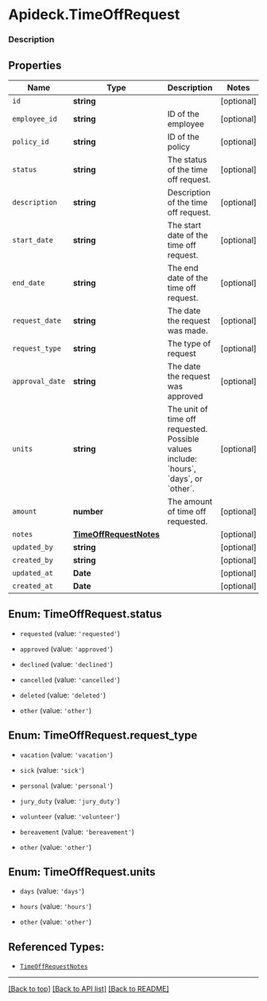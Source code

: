 # Apideck.TimeOffRequest

### Description

## Properties
Name | Type | Description | Notes
------------ | ------------- | ------------- | -------------
`id` | **string** |  | [optional] 
`employee_id` | **string** | ID of the employee | [optional] 
`policy_id` | **string** | ID of the policy | [optional] 
`status` | **string** | The status of the time off request. | [optional] 
`description` | **string** | Description of the time off request. | [optional] 
`start_date` | **string** | The start date of the time off request. | [optional] 
`end_date` | **string** | The end date of the time off request. | [optional] 
`request_date` | **string** | The date the request was made. | [optional] 
`request_type` | **string** | The type of request | [optional] 
`approval_date` | **string** | The date the request was approved | [optional] 
`units` | **string** | The unit of time off requested. Possible values include: &#x60;hours&#x60;, &#x60;days&#x60;, or &#x60;other&#x60;. | [optional] 
`amount` | **number** | The amount of time off requested. | [optional] 
`notes` | [**TimeOffRequestNotes**](TimeOffRequestNotes.md) |  | [optional] 
`updated_by` | **string** |  | [optional] 
`created_by` | **string** |  | [optional] 
`updated_at` | **Date** |  | [optional] 
`created_at` | **Date** |  | [optional] 





<a name="TimeOffRequestStatus"></a>
## Enum: TimeOffRequest.status


* `requested` (value: `'requested'`)

* `approved` (value: `'approved'`)

* `declined` (value: `'declined'`)

* `cancelled` (value: `'cancelled'`)

* `deleted` (value: `'deleted'`)

* `other` (value: `'other'`)




<a name="TimeOffRequestRequestType"></a>
## Enum: TimeOffRequest.request_type


* `vacation` (value: `'vacation'`)

* `sick` (value: `'sick'`)

* `personal` (value: `'personal'`)

* `jury_duty` (value: `'jury_duty'`)

* `volunteer` (value: `'volunteer'`)

* `bereavement` (value: `'bereavement'`)

* `other` (value: `'other'`)




<a name="TimeOffRequestUnits"></a>
## Enum: TimeOffRequest.units


* `days` (value: `'days'`)

* `hours` (value: `'hours'`)

* `other` (value: `'other'`)




## Referenced Types:












* [`TimeOffRequestNotes`](TimeOffRequestNotes.md)





---

[[Back to top]](#) [[Back to API list]](../../../../README.md#documentation-for-api-endpoints) [[Back to README]](../../../../README.md)


